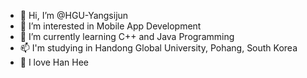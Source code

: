 - 👋 Hi, I’m @HGU-Yangsijun
- 👀 I’m interested in Mobile App Development
- 🌱 I’m currently learning C++ and Java Programming
- 📫 I'm studying in Handong Global University, Pohang, South Korea
- 💞️ I love Han Hee

<!---
HGU-Yangsijun/HGU-Yangsijun is a ✨ special ✨ repository because its `README.md` (this file) appears on your GitHub profile.
You can click the Preview link to take a look at your changes.
--->
